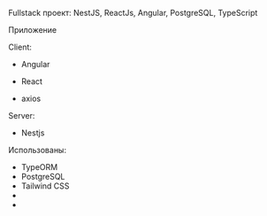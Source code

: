 Fullstack проект: NestJS, ReactJs, Angular, PostgreSQL, TypeScript

Приложение

Client:

- Angular
- React

- axios

Server:

- Nestjs

Использованы:

- TypeORM
- PostgreSQL
- Tailwind CSS
-
-
